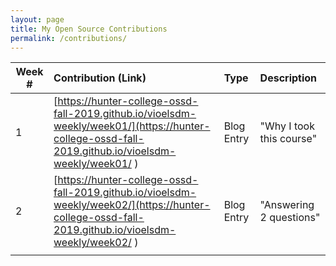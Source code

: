 ```yaml
---
layout: page
title: My Open Source Contributions
permalink: /contributions/
---
```


<!--
Type of the contribution should be "Wikipedia edit", "OpenStreet Map feature", "Project Documentation", "Project Code", "Blog Edit", etc.

The description should include a brief summary of what you did.

Replace the first row below with your contribution.

-->





| Week #       | Contribution (Link)  | Type  | Description |
|---|:---|:---|:---|
|  1   | [https://hunter-college-ossd-fall-2019.github.io/vioelsdm-weekly/week01/](https://hunter-college-ossd-fall-2019.github.io/vioelsdm-weekly/week01/ )    | Blog Entry   |   "Why I took this course"   |
|  2   | [https://hunter-college-ossd-fall-2019.github.io/vioelsdm-weekly/week02/](https://hunter-college-ossd-fall-2019.github.io/vioelsdm-weekly/week02/ )    | Blog Entry   |    "Answering 2 questions"  |
|     |     |     |      |
